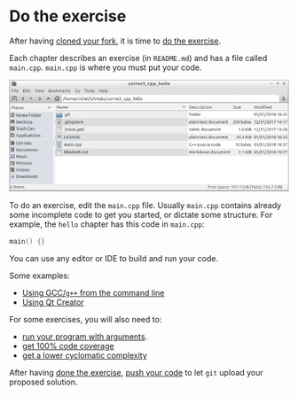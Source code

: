 # Do the exercise

After having [cloned your fork](clone_your_fork.md), it is time to [do the exercise](do_the_exercise.md).

Each chapter describes an exercise (in `README.md`) 
and has a file called `main.cpp`. 
`main.cpp` is where you must put your code. 

![Content of the 'hello' chapter's folder](pics/hello_folder.png)

To do an exercise, edit the `main.cpp` file. 
Usually `main.cpp` contains already some incomplete code to get you started, or dictate some structure. 
For example, the `hello` chapter has this code in `main.cpp`:

```c++
main() {}
```

You can use any editor or IDE to build and run your code. 

Some examples:

 * [Using GCC/`g++` from the command line](do_the_exercise_gcc.md)
 * [Using Qt Creator](do_the_exercise_qt_creator.md)

For some exercises, you will also need to:

 * [run your program with arguments](run_your_program_with_arguments.md).
 * [get 100% code coverage](get_100_percent_code_coverage.md)
 * [get a lower cyclomatic complexity](lower_cyclomatic_complexity.md)

After having [done the exercise](do_the_exercise.md), [push your code](push_your_code.md) to let `git` upload your proposed solution.
